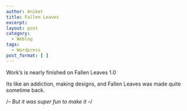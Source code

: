 ```yaml
---
author: Aniket
title: Fallen Leaves
excerpt:
layout: post
category:
  - Weblog
tags:
  - Wordpress
post_format: [ ]
---
```

Work’s is nearly finished on Fallen Leaves 1.0

Its like an addiction, making designs, and Fallen Leaves was made quite sometime back.

/*– But it was super fun to make it –*/